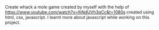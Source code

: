Create whack a mole game created by myself with the help of https://www.youtube.com/watch?v=lhNdUVh3qCc&t=1080s created using html, css, javascript. I learnt more about javascript while working on this project.
